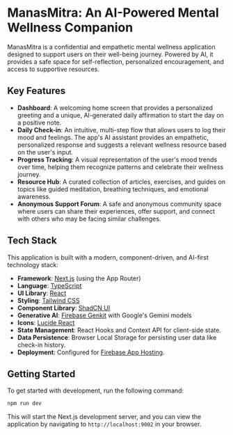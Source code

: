# ManasMitra: An AI-Powered Mental Wellness Companion

ManasMitra is a confidential and empathetic mental wellness application designed to support users on their well-being journey. Powered by AI, it provides a safe space for self-reflection, personalized encouragement, and access to supportive resources.

## Key Features

- **Dashboard**: A welcoming home screen that provides a personalized greeting and a unique, AI-generated daily affirmation to start the day on a positive note.
- **Daily Check-in**: An intuitive, multi-step flow that allows users to log their mood and feelings. The app's AI assistant provides an empathetic, personalized response and suggests a relevant wellness resource based on the user's input.
- **Progress Tracking**: A visual representation of the user's mood trends over time, helping them recognize patterns and celebrate their wellness journey.
- **Resource Hub**: A curated collection of articles, exercises, and guides on topics like guided meditation, breathing techniques, and emotional awareness.
- **Anonymous Support Forum**: A safe and anonymous community space where users can share their experiences, offer support, and connect with others who may be facing similar challenges.

## Tech Stack

This application is built with a modern, component-driven, and AI-first technology stack:

- **Framework**: [Next.js](https://nextjs.org/) (using the App Router)
- **Language**: [TypeScript](https://www.typescriptlang.org/)
- **UI Library**: [React](https://react.dev/)
- **Styling**: [Tailwind CSS](https://tailwindcss.com/)
- **Component Library**: [ShadCN UI](https://ui.shadcn.com/)
- **Generative AI**: [Firebase Genkit](https://firebase.google.com/docs/genkit) with Google's Gemini models
- **Icons**: [Lucide React](https://lucide.dev/)
- **State Management**: React Hooks and Context API for client-side state.
- **Data Persistence**: Browser Local Storage for persisting user data like check-in history.
- **Deployment**: Configured for [Firebase App Hosting](https://firebase.google.com/docs/app-hosting).

## Getting Started

To get started with development, run the following command:

```bash
npm run dev
```

This will start the Next.js development server, and you can view the application by navigating to `http://localhost:9002` in your browser.
